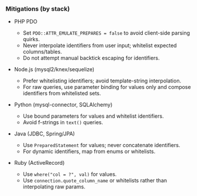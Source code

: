 ### Mitigations (by stack)

- PHP PDO
  - Set `PDO::ATTR_EMULATE_PREPARES = false` to avoid client-side parsing quirks.
  - Never interpolate identifiers from user input; whitelist expected columns/tables.
  - Do not attempt manual backtick escaping for identifiers.

- Node.js (mysql2/knex/sequelize)
  - Prefer whitelisting identifiers; avoid template-string interpolation.
  - For raw queries, use parameter binding for values only and compose identifiers from whitelisted sets.

- Python (mysql-connector, SQLAlchemy)
  - Use bound parameters for values and whitelist identifiers.
  - Avoid f-strings in `text()` queries.

- Java (JDBC, Spring/JPA)
  - Use `PreparedStatement` for values; never concatenate identifiers.
  - For dynamic identifiers, map from enums or whitelists.

- Ruby (ActiveRecord)
  - Use `where("col = ?", val)` for values.
  - Use `connection.quote_column_name` or whitelists rather than interpolating raw params.


